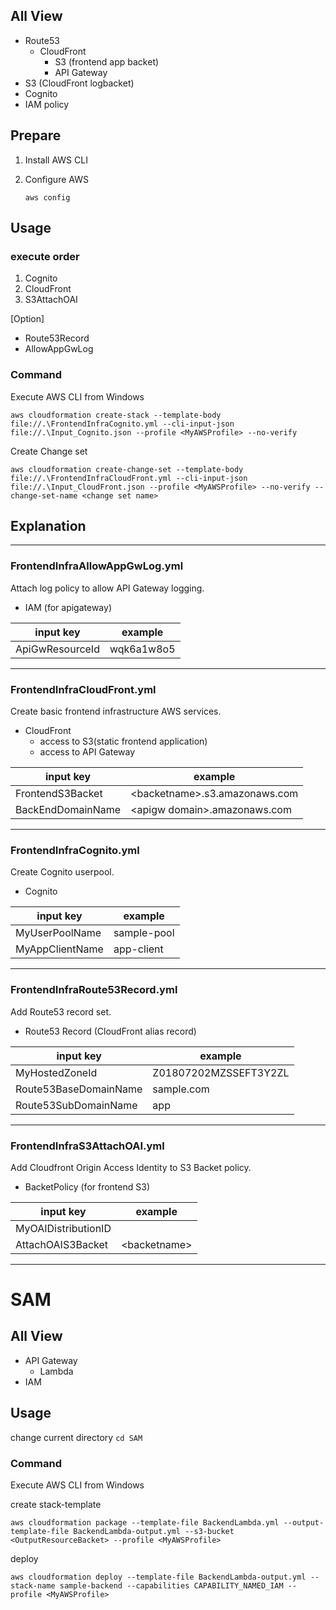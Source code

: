 ## All View
- Route53
    - CloudFront
        - S3 (frontend app backet)
        - API Gateway
- S3 (CloudFront logbacket)
- Cognito
- IAM policy

## Prepare
1. Install AWS CLI
1. Configure AWS 

    `aws config`

## Usage
### execute order
1. Cognito
1. CloudFront
1. S3AttachOAI

[Option]
- Route53Record
- AllowAppGwLog

### Command
Execute AWS CLI from Windows
```
aws cloudformation create-stack --template-body file://.\FrontendInfraCognito.yml --cli-input-json file://.\Input_Cognito.json --profile <MyAWSProfile> --no-verify
```

Create Change set
```
aws cloudformation create-change-set --template-body file://.\FrontendInfraCloudFront.yml --cli-input-json file://.\Input_CloudFront.json --profile <MyAWSProfile> --no-verify --change-set-name <change set name>
```

## Explanation
---
### FrontendInfraAllowAppGwLog.yml
Attach log policy to allow API Gateway logging.
- IAM (for apigateway)

| input key | example |
| --- | --- |
| ApiGwResourceId | wqk6a1w8o5 |

---
### FrontendInfraCloudFront.yml
Create basic frontend infrastructure AWS services.
- CloudFront
    - access to S3(static frontend application)
    - access to API Gateway

| input key | example |
| --- | --- |
| FrontendS3Backet | \<backetname>.s3.amazonaws.com |
| BackEndDomainName | \<apigw domain>.amazonaws.com |

---
### FrontendInfraCognito.yml
Create Cognito userpool.
- Cognito

| input key | example |
| --- | --- |
| MyUserPoolName | sample-pool |
| MyAppClientName | app-client |

---
### FrontendInfraRoute53Record.yml
Add Route53 record set.
- Route53 Record (CloudFront alias record)

| input key | example |
| --- | --- |
| MyHostedZoneId | Z01807202MZSSEFT3Y2ZL |
| Route53BaseDomainName | sample.com |
| Route53SubDomainName | app |

---
### FrontendInfraS3AttachOAI.yml
Add Cloudfront Origin Access Identity to S3 Backet policy.
- BacketPolicy (for frontend S3)

| input key | example |
| --- | --- |
| MyOAIDistributionID |  |
| AttachOAIS3Backet | \<backetname> |

---

# SAM
## All View
- API Gateway
    - Lambda
- IAM

## Usage
change current directory
`cd SAM`

### Command
Execute AWS CLI from Windows

create stack-template
```
aws cloudformation package --template-file BackendLambda.yml --output-template-file BackendLambda-output.yml --s3-bucket <OutputResourceBacket> --profile <MyAWSProfile>
```

deploy
```
aws cloudformation deploy --template-file BackendLambda-output.yml --stack-name sample-backend --capabilities CAPABILITY_NAMED_IAM --profile <MyAWSProfile>
```
